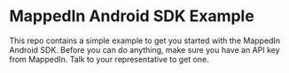 # MappedIn Android SDK Example

This repo contains a simple example to get you started with the MappedIn Android SDK. Before you can do anything, make sure you have an API key from MappedIn. Talk to your representative to get one.